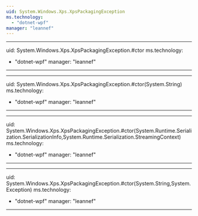 ```yaml
---
uid: System.Windows.Xps.XpsPackagingException
ms.technology: 
  - "dotnet-wpf"
manager: "leannef"
---
```


---
uid: System.Windows.Xps.XpsPackagingException.#ctor
ms.technology: 
  - "dotnet-wpf"
manager: "leannef"
---

---
uid: System.Windows.Xps.XpsPackagingException.#ctor(System.String)
ms.technology: 
  - "dotnet-wpf"
manager: "leannef"
---

---
uid: System.Windows.Xps.XpsPackagingException.#ctor(System.Runtime.Serialization.SerializationInfo,System.Runtime.Serialization.StreamingContext)
ms.technology: 
  - "dotnet-wpf"
manager: "leannef"
---

---
uid: System.Windows.Xps.XpsPackagingException.#ctor(System.String,System.Exception)
ms.technology: 
  - "dotnet-wpf"
manager: "leannef"
---
